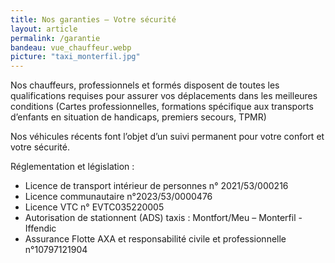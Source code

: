 ```yaml
---
title: Nos garanties – Votre sécurité
layout: article
permalink: /garantie
bandeau: vue_chauffeur.webp
picture: "taxi_monterfil.jpg"
---
```


Nos chauffeurs, professionnels et formés disposent de toutes les qualifications requises pour
assurer vos déplacements dans les meilleures conditions (Cartes professionnelles,
formations spécifique aux transports d’enfants en situation de handicaps, premiers secours,
TPMR)

Nos véhicules récents font l’objet d’un suivi permanent pour votre confort et votre sécurité.

Réglementation et législation :
- Licence de transport intérieur de personnes n° 2021/53/000216
- Licence communautaire n°2023/53/0000476
- Licence VTC n° EVTC035220005
- Autorisation de stationnent (ADS) taxis : Montfort/Meu – Monterfil - Iffendic
- Assurance Flotte AXA et responsabilité civile et professionnelle n°10797121904


